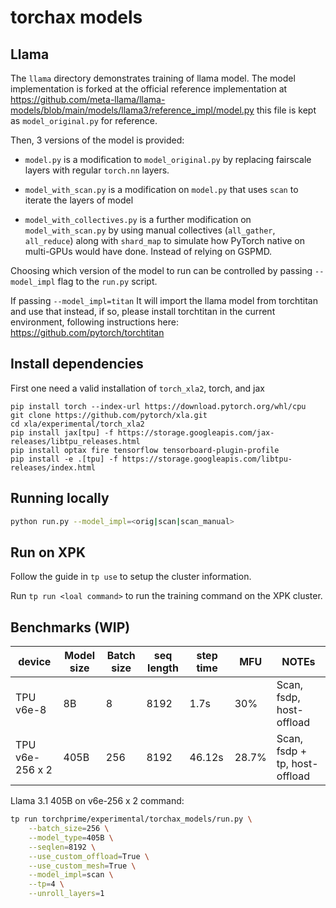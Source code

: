 # torchax models

## Llama

The `llama` directory demonstrates training of llama model. The model
implementation is forked at the official reference implementation at
https://github.com/meta-llama/llama-models/blob/main/models/llama3/reference_impl/model.py
this file is kept as `model_original.py` for reference.

Then, 3 versions of the model is provided: 

* `model.py` is a modification to `model_original.py` by replacing fairscale layers
with regular `torch.nn` layers.

* `model_with_scan.py` is a modification on `model.py` that uses `scan` to iterate
  the layers of model

* `model_with_collectives.py` is a further modification on `model_with_scan.py` by
  using manual collectives (`all_gather`, `all_reduce`) along with `shard_map` to simulate
  how PyTorch native on multi-GPUs would have done. Instead of relying on GSPMD.

Choosing which version of the model to run can be controlled by passing
`--model_impl` flag to the `run.py` script.

If passing `--model_impl=titan` It will import the llama model from torchtitan 
and use that instead, if so, please install torchtitan in the current environment,
following instructions here: https://github.com/pytorch/torchtitan


## Install dependencies

First one need a valid installation of `torch_xla2`, torch, and jax

```
pip install torch --index-url https://download.pytorch.org/whl/cpu
git clone https://github.com/pytorch/xla.git
cd xla/experimental/torch_xla2
pip install jax[tpu] -f https://storage.googleapis.com/jax-releases/libtpu_releases.html
pip install optax fire tensorflow tensorboard-plugin-profile
pip install -e .[tpu] -f https://storage.googleapis.com/libtpu-releases/index.html
```

## Running locally

```bash
python run.py --model_impl=<orig|scan|scan_manual>
```

## Run on XPK

Follow the guide in `tp use` to setup the cluster information.

Run `tp run <loal command>` to run the training command on the XPK cluster.

## Benchmarks (WIP)

|device| Model size | Batch size | seq length | step time | MFU | NOTEs|
|-------| ----- | ----- | ----- | ----- | ----- | ---|
|TPU v6e-8| 8B |        8 |      8192 | 1.7s | 30% | Scan, fsdp, host-offload|
|TPU v6e-256 x 2| 405B | 256 | 8192 | 46.12s | 28.7% | Scan, fsdp + tp, host-offload|

<!-- TODO: support specifying different XLA flags -->

Llama 3.1 405B on v6e-256 x 2 command:

```sh
tp run torchprime/experimental/torchax_models/run.py \
    --batch_size=256 \
    --model_type=405B \
    --seqlen=8192 \
    --use_custom_offload=True \
    --use_custom_mesh=True \
    --model_impl=scan \
    --tp=4 \
    --unroll_layers=1
```
